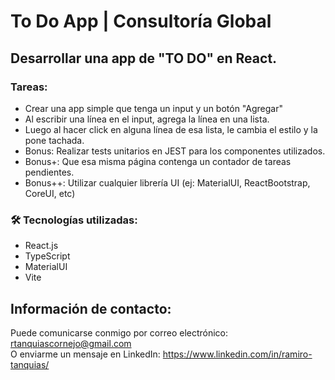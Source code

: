 # To Do App | Consultoría Global
## Desarrollar una app de "TO DO" en React.
### Tareas:
- Crear una app simple que tenga un input y un botón "Agregar"
- Al escribir una línea en el input, agrega la línea en una lista.
- Luego al hacer click en alguna línea de esa lista, le cambia el estilo y la pone tachada.
- Bonus: Realizar tests unitarios en JEST para los componentes utilizados.
- Bonus+: Que esa misma página contenga un contador de tareas pendientes.
- Bonus++: Utilizar cualquier librería UI (ej: MaterialUI, ReactBootstrap, CoreUI, etc)

### 🛠 Tecnologías utilizadas:
- React.js
- TypeScript
- MaterialUI
- Vite

## Información de contacto:
Puede comunicarse conmigo por correo electrónico: rtanquiascornejo@gmail.com\
O enviarme un mensaje en LinkedIn: https://www.linkedin.com/in/ramiro-tanquias/

